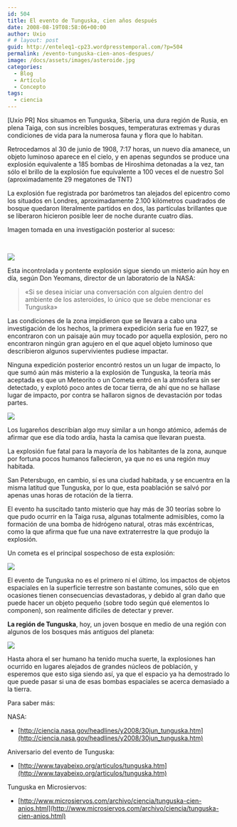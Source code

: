 ```yaml
---
id: 504
title: El evento de Tunguska, cien años después
date: 2008-08-19T08:58:06+00:00
author: Uxio
# # layout: post
guid: http://enteleq1-cp23.wordpresstemporal.com/?p=504
permalink: /evento-tunguska-cien-anos-despues/
image: /docs/assets/images/asteroide.jpg
categories:
  - Blog
  - Artículo
  - Concepto
tags:
  - ciencia
---
```


[Uxío PR] Nos situamos en Tunguska, Siberia, una dura región de Rusia, en plena Taiga, con sus increíbles bosques, temperaturas extremas y duras condiciones de vida para la numerosa fauna y flora que lo habitan.

Retrocedamos al 30 de junio de 1908, 7:17 horas, un nuevo día amanece, un objeto luminoso aparece en el cielo, y en apenas segundos se produce una explosión equivalente a 185 bombas de Hiroshima detonadas a la vez, tan sólo el brillo de la explosión fue equivalente a 100 veces el de nuestro Sol (aproximadamente 29 megatones de TNT)

La explosión fue registrada por barómetros tan alejados del epicentro como los situados en Londres, aproximadamente 2.100 kilómetros cuadrados de bosque quedaron literalmente partidos en dos, las partículas brillantes que se liberaron hicieron posible leer de noche durante cuatro días.

Imagen tomada en una investigación posterior al suceso:


&nbsp;

![](http://jdwaggoner.files.wordpress.com/2008/06/tunguska_event.jpg) 

Esta incontrolada y pontente explosión sigue siendo un misterio aún hoy en día, según Don Yeomans, director de un laboratorio de la NASA:

> «Si se desea iniciar una conversación con alguien dentro del ambiente de los asteroides, lo único que se debe mencionar es Tunguska»

Las condiciones de la zona impidieron que se llevara a cabo una investigación de los hechos, la primera expedición seria fue en 1927, se encontraron con un paisaje aún muy tocado por aquella explosión, pero no encontraron ningún gran agujero en el que aquel objeto luminoso que describieron algunos supervivientes pudiese impactar.

Ninguna expedición posterior encontró restos un un lugar de impacto, lo que sumó aún más misterio a la explosión de Tunguska, la teoría más aceptada es que un Meteorito o un Cometa entró en la atmósfera sin ser detectado, y explotó poco antes de tocar tierra, de ahí que no se hallase lugar de impacto, por contra se hallaron signos de devastación por todas partes.

![](http://www.tayabeixo.org/articulos/images/tungus7.jpg) 

Los lugareños describían algo muy similar a un hongo atómico, además de afirmar que ese día todo ardía, hasta la camisa que llevaran puesta.

La explosión fue fatal para la mayoría de los habitantes de la zona, aunque por fortuna pocos humanos fallecieron, ya que no es una región muy habitada.

San Petersbugo, en cambio, sí es una ciudad habitada, y se encuentra en la misma latitud que Tunguska, por lo que, esta poablación se salvó por apenas unas horas de rotación de la tierra.

El evento ha suscitado tanto misterio que hay más de 30 teorías sobre lo que pudo ocurrir en la Taiga rusa, algunas totalmente admisibles, como la formación de una bomba de hidrógeno natural, otras más excéntricas, como la que afirma que fue una nave extraterrestre la que produjo la explosión.

Un cometa es el principal sospechoso de esta explosión:

![](http://www.tayabeixo.org/sist_solar/cometas/images/cometa_west_mar9_1976.jpg) 

El evento de Tunguska no es el primero ni el último, los impactos de objetos espaciales en la superficie terrestre son bastante comunes, sólo que en ocasiones tienen consecuencias devastadoras, y debido al gran daño que puede hacer un objeto pequeño (sobre todo según qué elementos lo componen), son realmente difíciles de detectar y prever.

**La región de Tunguska**, hoy, un joven bosque en medio de una región con algunos de los bosques más antiguos del planeta:

![](http://www.tayabeixo.org/articulos/images/tungus9.jpg) 

Hasta ahora el ser humano ha tenido mucha suerte, la explosiones han ocurrido en lugares alejados de grandes núcleos de población, y esperemos que esto siga siendo así, ya que el espacio ya ha demostrado lo que puede pasar si una de esas bombas espaciales se acerca demasiado a la tierra.

Para saber más:

NASA:

- [http://ciencia.nasa.gov/headlines/y2008/30jun_tunguska.htm](http://ciencia.nasa.gov/headlines/y2008/30jun_tunguska.htm)

Aniversario del evento de Tunguska:

- [http://www.tayabeixo.org/articulos/tunguska.htm](http://www.tayabeixo.org/articulos/tunguska.htm)

Tunguska en Microsiervos:

- [http://www.microsiervos.com/archivo/ciencia/tunguska-cien-anios.html](http://www.microsiervos.com/archivo/ciencia/tunguska-cien-anios.html)
